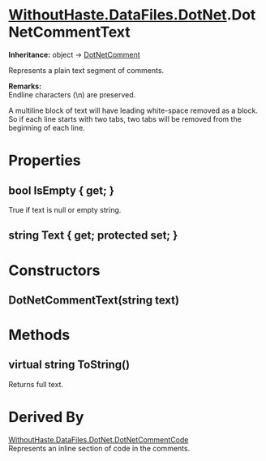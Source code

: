 # [WithoutHaste.DataFiles.DotNet](TableOfContents.WithoutHaste.DataFiles.DotNet.md).DotNetCommentText

**Inheritance:** object → [DotNetComment](WithoutHaste.DataFiles.DotNet.DotNetComment.md)  

Represents a plain text segment of comments.  

**Remarks:**  
Endline characters (\n) are preserved.  
  
A multiline block of text will have leading white-space removed as a block.  
So if each line starts with two tabs, two tabs will be removed from the beginning of each line.  

# Properties

## bool IsEmpty { get; }

True if text is null or empty string.  

## string Text { get; protected set; }

# Constructors

## DotNetCommentText(string text)

# Methods

## virtual string ToString()

Returns full text.  

# Derived By

[WithoutHaste.DataFiles.DotNet.DotNetCommentCode](WithoutHaste.DataFiles.DotNet.DotNetCommentCode.md)  
Represents an inline section of code in the comments.  


